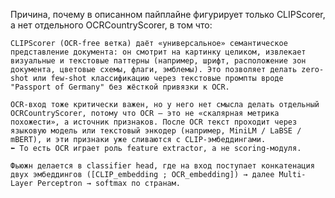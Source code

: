 Причина, почему в описанном пайплайне фигурирует только CLIPScorer, а нет отдельного OCRCountryScorer, в том что:

    CLIPScorer (OCR-free ветка) даёт «универсальное» семантическое представление документа: он смотрит на картинку целиком, извлекает визуальные и текстовые паттерны (например, шрифт, расположение зон документа, цветовые схемы, флаги, эмблемы). Это позволяет делать zero-shot или few-shot классификацию через текстовые промпты вроде "Passport of Germany" без жёсткой привязки к OCR.

    OCR-вход тоже критически важен, но у него нет смысла делать отдельный OCRCountryScorer, потому что OCR — это не «скалярная метрика похожести», а источник признаков. После OCR текст проходит через языковую модель или текстовый энкодер (например, MiniLM / LaBSE / mBERT), и эти признаки уже сливаются с CLIP-эмбеддингами.
    ⬅ То есть OCR играет роль feature extractor, а не scoring-модуля.

    Фьюжн делается в classifier head, где на вход поступает конкатенация двух эмбеддингов ([CLIP_embedding ; OCR_embedding]) → далее Multi-Layer Perceptron → softmax по странам.

